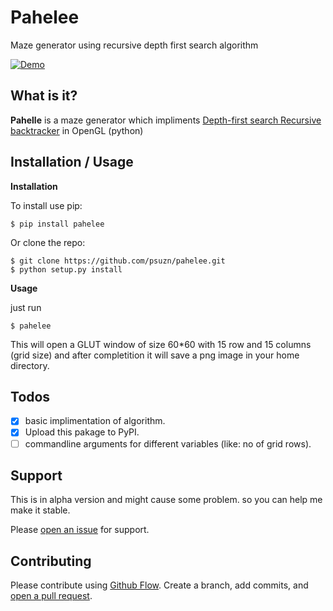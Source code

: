 # Pahelee

Maze generator using recursive depth first search algorithm

[![Demo](https://i.imgur.com/gy9hrI2.gif)](https://github.com/psuzn/pahelee)

## What is it?

**Pahelle** is a maze generator which impliments [Depth-first search Recursive backtracker](https://en.wikipedia.org/wiki/Maze_generation_algorithm) in OpenGL (python)

Installation / Usage
--------------------
**Installation**

To install use pip:

    $ pip install pahelee


Or clone the repo:

    $ git clone https://github.com/psuzn/pahelee.git
    $ python setup.py install

**Usage**

just run 
```shell
$ pahelee 
```
This will open a GLUT window of size 60*60 with 15 row and 15 columns (grid size) and after completition it will save a png image in your home directory.


## Todos

- [x] basic implimentation of algorithm.
- [x] Upload this pakage to PyPI.
- [ ] commandline arguments for different variables (like: no of grid rows).
## Support
This is in  alpha version and might cause some problem. so you can help me make it stable.


Please [open an issue](https://github.com/pahelee/romoNepali/issues/new) for support.

## Contributing

Please contribute using [Github Flow](https://guides.github.com/introduction/flow/). Create a branch, add commits, and [open a pull request](https://github.com/psuzn/pahelee/compare/).
